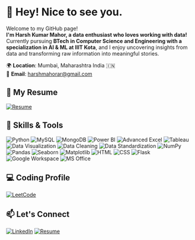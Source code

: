 # 👋 Hey! Nice to see you.

Welcome to my GitHub page!  
**I'm Harsh Kumar Mahor, a data enthusiast who loves working with data!**  
Currently pursuing **BTech in Computer Science and Engineering with a specialization in AI & ML at IIIT Kota**, and I enjoy uncovering insights from data and transforming raw information into meaningful stories.


🌍 **Location**: Mumbai, Maharashtra India 🇮🇳  
📧 **Email**: harshmahorar@gmail.com  


## 📄 My Resume
[![Resume](https://img.shields.io/badge/-View%20My%20Resume-FF5722?style=for-the-badge&logo=adobeacrobatreader&logoColor=white)](https://drive.google.com/file/d/1Wk1aO44F0GvFhIXDvhXu1s0-HArlDgby/view?usp=drive_link)

## 🚀 Skills & Tools
![Python](https://img.shields.io/badge/-Python-3776AB?logo=python&logoColor=white&style=for-the-badge)
![MySQL](https://img.shields.io/badge/-SQL-4479A1?logo=mysql&logoColor=white&style=for-the-badge)
![MongoDB](https://img.shields.io/badge/-MongoDB-47A248?logo=mongodb&logoColor=white&style=for-the-badge)
![Power BI](https://img.shields.io/badge/-PowerBI-F2C811?logo=powerbi&logoColor=black&style=for-the-badge)
![Advanced Excel](https://img.shields.io/badge/-Excel-217346?logo=microsoft-excel&logoColor=white&style=for-the-badge)
![Tableau](https://img.shields.io/badge/-Tableau-E97627?logo=tableau&logoColor=white&style=for-the-badge)
![Data Visualization](https://img.shields.io/badge/-Data%20Visualization-ffb703?style=for-the-badge)
![Data Cleaning](https://img.shields.io/badge/-Data%20Cleaning-0077b6?style=for-the-badge)
![Data Standardization](https://img.shields.io/badge/-Data%20Standardization-2a9d8f?style=for-the-badge)
![NumPy](https://img.shields.io/badge/-NumPy-013243?logo=numpy&logoColor=white&style=for-the-badge)
![Pandas](https://img.shields.io/badge/-Pandas-150458?logo=pandas&logoColor=white&style=for-the-badge)
![Seaborn](https://img.shields.io/badge/-Seaborn-008080?style=for-the-badge)
![Matplotlib](https://img.shields.io/badge/-Matplotlib-11557C?style=for-the-badge)
![HTML](https://img.shields.io/badge/-HTML5-E34F26?logo=html5&logoColor=white&style=for-the-badge)
![CSS](https://img.shields.io/badge/-CSS3-1572B6?logo=css3&logoColor=white&style=for-the-badge)
![Flask](https://img.shields.io/badge/-Flask-000000?logo=flask&logoColor=white&style=for-the-badge)
![Google Workspace](https://img.shields.io/badge/-Google%20Workspace-4285F4?logo=google&logoColor=white&style=for-the-badge)
![MS Office](https://img.shields.io/badge/-MS%20Office-D83B01?logo=microsoftoffice&logoColor=white&style=for-the-badge)

## 💻 Coding Profile
[![LeetCode](https://img.shields.io/badge/-LeetCode-FFA116?logo=leetcode&logoColor=white&style=for-the-badge)](https://leetcode.com/u/HM_10/)

## 📫 Let's Connect
[![LinkedIn](https://img.shields.io/badge/-LinkedIn-0077B5?logo=linkedin&logoColor=white&style=for-the-badge)](https://www.linkedin.com/in/harsh-kumar-mahor/)
[![Resume](https://img.shields.io/badge/-GitHub-181717?logo=github&logoColor=white&style=for-the-badge)](https://github.com/Harsh-Kumar-Mahor)
